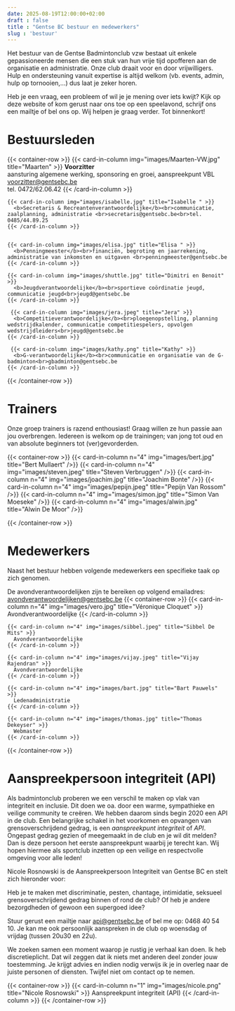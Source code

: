 ```yaml
---
date: 2025-08-19T12:00:00+02:00
draft : false
title : "Gentse BC bestuur en medewerkers"
slug : 'bestuur'
---
```

Het bestuur van de Gentse Badmintonclub vzw bestaat uit enkele gepassioneerde mensen die een stuk van hun vrije tijd opofferen aan de organisatie en administratie. Onze club draait voor en door vrijwilligers. Hulp en ondersteuning vanuit expertise is altijd welkom (vb. events, admin, hulp op tornooien,…) dus laat je zeker horen.

Heb je een vraag, een probleem of wil je je mening over iets kwijt? Kijk op deze website of kom gerust naar ons toe op een speelavond, schrijf ons een mailtje of bel ons op. Wij helpen je graag verder. Tot binnenkort!



# Bestuursleden
{{< container-row >}}
    {{< card-in-column img="images/Maarten-VW.jpg" title="Maarten" >}}
    <b>Voorzitter</b><br>aansturing algemene werking, sponsoring en groei, aanspreekpunt VBL <br>voorzitter@gentsebc.be<br>tel. 0472/62.06.42
    {{< /card-in-column >}}

    {{< card-in-column img="images/isabelle.jpg" title="Isabelle " >}}
      <b>Secretaris & Recreantenverantwoordelijke</b><br>communicatie, zaalplanning, administratie <br>secretaris@gentsebc.be<br>tel. 0485/44.89.25
    {{< /card-in-column >}}


    {{< card-in-column img="images/elisa.jpg" title="Elisa " >}}
      <b>Penningmeester</b><br>financiën, begroting en jaarrekening, administratie van inkomsten en uitgaven <br>penningmeester@gentsebc.be
    {{< /card-in-column >}}

    {{< card-in-column img="images/shuttle.jpg" title="Dimitri en Benoit" >}}
      <b>Jeugdverantwoordelijke</b><br>sportieve coördinatie jeugd, communicatie jeugd<br>jeugd@gentsebc.be
    {{< /card-in-column >}}

     {{< card-in-column img="images/jera.jpeg" title="Jera" >}}
      <b>Competitieverantwoordelijke</b><br>ploegenopstelling, planning wedstrijdkalender, communicatie competitiespelers, opvolgen wedstrijdleiders<br>jeugd@gentsebc.be
    {{< /card-in-column >}}

     {{< card-in-column img="images/kathy.png" title="Kathy" >}}
      <b>G-verantwoordelijke</b><br>communicatie en organisatie van de G-badminton<br>gbadminton@gentsebc.be
    {{< /card-in-column >}}



{{< /container-row >}}

# Trainers
Onze groep trainers is razend enthousiast! Graag willen ze hun passie aan jou overbrengen. Iedereen is welkom op de trainingen; van jong tot oud en van absolute beginners tot (ver)gevorderden.

{{< container-row >}}
{{< card-in-column n="4" img="images/bert.jpg" title="Bert Mullaert" />}}
{{< card-in-column n="4" img="images/steven.jpeg" title="Steven Verbruggen" />}}
{{< card-in-column n="4" img="images/joachim.jpg" title="Joachim Bonte" />}}
{{< card-in-column n="4" img="images/pepijn.jpeg" title="Pepijn Van Rossom" />}}
{{< card-in-column n="4" img="images/simon.jpg" title="Simon Van Moeseke" />}}
{{< card-in-column n="4" img="images/alwin.jpg" title="Alwin De Moor" />}}


{{< /container-row >}}

# Medewerkers
Naast het bestuur hebben volgende medewerkers een specifieke taak op zich genomen.

De avondverantwoordelijken zijn te bereiken op volgend emailadres: avondverantwoordelijken@gentsebc.be
{{< container-row >}}
    {{< card-in-column n="4" img="images/vero.jpg" title="Véronique Cloquet" >}}
    Avondverantwoordelijke
    {{< /card-in-column >}}

    {{< card-in-column n="4" img="images/sibbel.jpeg" title="Sibbel De Mits" >}}
      Avondverantwoordelijke
    {{< /card-in-column >}}

    {{< card-in-column n="4" img="images/vijay.jpeg" title="Vijay Rajendran" >}}
      Avondverantwoordelijke
    {{< /card-in-column >}}

    {{< card-in-column n="4" img="images/bart.jpg" title="Bart Pauwels" >}}
      Ledenadministratie
    {{< /card-in-column >}}

    {{< card-in-column n="4" img="images/thomas.jpg" title="Thomas Dekeyser" >}}
      Webmaster
    {{< /card-in-column >}}


{{< /container-row >}}

# Aanspreekpersoon integriteit  (API)
Als badmintonclub proberen we een verschil te maken op vlak van integriteit en inclusie. Dit doen we oa. door een warme, sympathieke en veilige community te creëren. We hebben daarom sinds begin 2020 een API in de club. Een belangrijke schakel in het voorkomen en opvangen van grensoverschrijdend gedrag, is een *aanspreekpunt integriteit* of *API*. Ongepast gedrag gezien of meegemaakt in de club en je wil dit melden? Dan is deze persoon het eerste aanspreekpunt waarbij je terecht kan. Wij hopen hiermee als sportclub inzetten op een veilige en respectvolle omgeving voor alle leden!

Nicole Rosnowski is de Aanspreekpersoon Integriteit van Gentse BC en stelt zich hieronder voor:

Heb je te maken met discriminatie, pesten, chantage, intimidatie, seksueel grensoverschrijdend gedrag binnen of rond de club? Of heb je andere bezorgdheden of gewoon een supergoed idee?

Stuur gerust een mailtje naar api@gentsebc.be of bel me op: 0468 40 54 10. Je kan me ook persoonlijk aanspreken in de club op woensdag of vrijdag (tussen 20u30 en 22u).

We zoeken samen een moment waarop je rustig je verhaal kan doen. Ik heb discretieplicht. Dat wil zeggen dat ik niets met anderen deel zonder jouw toestemming. Je krijgt advies en indien nodig verwijs ik je in overleg naar de juiste personen of diensten. Twijfel niet om contact op te nemen.


{{< container-row >}}
{{< card-in-column n="1" img="images/nicole.png" title="Nicole Rosnowski" >}}
Aanspreekpunt integriteit (API)
{{< /card-in-column >}}
{{< /container-row >}}

